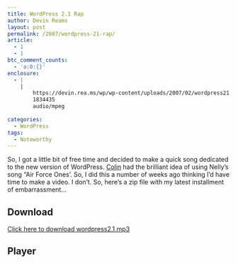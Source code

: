 ```yaml
---
title: WordPress 2.1 Rap
author: Devin Reams
layout: post
permalink: /2007/wordpress-21-rap/
article:
  - 1
  - 1
btc_comment_counts:
  - 'a:0:{}'
enclosure:
  - |
    |
        https://devin.rea.ms/wp/wp-content/uploads/2007/02/wordpress21.mp3
        1834435
        audio/mpeg
        
categories:
  - WordPress
tags:
  - Noteworthy
---
```

So, I got a little bit of free time and decided to make a quick song dedicated to the new version of WordPress. [Colin][1] had the brilliant idea of using Nelly&#8217;s song &#8220;Air Force Ones&#8217;. So, I did this a number of weeks ago thinking I&#8217;d have time to make a video. I don&#8217;t. So, here&#8217;s a zip file with my latest installment of embarrassment&#8230;

## Download

<p class="alert">
  <a href="https://devin.rea.ms/wp/wp-content/uploads/2007/02/wordpress21.mp3">Click here to download wordpress2.1.mp3</a>
</p>

## Player

<!--[if lt IE 9]><![endif]--><audio class="wp-audio-shortcode" id="audio-353-1" preload="none" style="width: 100%; visibility: hidden;" controls="controls"><source type="audio/mpeg" src="https://devin.rea.ms/wp/wp-content/uploads/2007/02/wordpress21.mp3?_=1" />

<https://devin.rea.ms/wp/wp-content/uploads/2007/02/wordpress21.mp3></audio> 
## Lyrics

(To the song: &#8220;Air Force Ones&#8221; by Nelly)

I said give me WordPress  
&#8217;cause I need WordPress  
So I could get upgradin&#8217; version 2.1  
Upgradin&#8217; to version 2.1

I liked the old one, stable and quickest that they could make it  
But now with AJAX, tabs, and so much new stuff I could rake it  
You can export so just in your chair and shake it  
Ella is the new shit, there aint no way to fake it

You throw in privacy options and you and you never get a ping  
Sittin on auto save means I&#8217;ll never a lose a thing  
The brand new login screen is so fresh and so clean  
Uploading is so simple we should be paying some green  
But Matt would never allow automattic it, aint mean  
But if he did I would because you know I&#8217;m so keen

You think it slow man  
Domas cleaned a ton man  
Don&#8217;t need a new spam plugin they&#8217;ve got one man  
just go download the zip file and test it out some man  
I promise and swear that it&#8217;ll disappoint you none man

I said give me WordPress  
cause I need WordPress  
So I could get upgradin version 2.1  
Upgrading to version 2.1

Confused? [Read about the cool new changes at WordPress.org][2].

## Enjoy

Happy Saturday. I need a new hobby.

 [1]: http://cdevroe.com/
 [2]: http://wordpress.org/development/2007/01/ella-21/